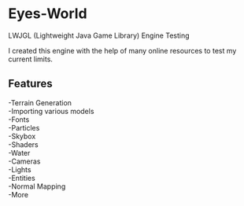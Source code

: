# Eyes-World
LWJGL (Lightweight Java Game Library) Engine Testing

I created this engine with the help of many online resources to test my current limits.

## Features
-Terrain Generation  
-Importing various models  
-Fonts  
-Particles  
-Skybox  
-Shaders  
-Water  
-Cameras  
-Lights  
-Entities  
-Normal Mapping  
-More  
